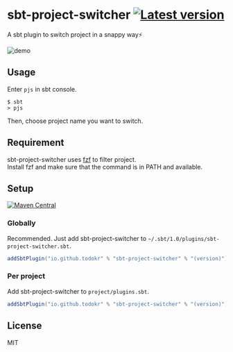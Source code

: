 # sbt-project-switcher [![Latest version](https://img.shields.io/badge/sbt--project--switcher-0.1.1-green.svg?ver=0.1.1)](https://index.scala-lang.org/todokr/sbt-project-switcher/sbt-project-switcher)

A sbt plugin to switch project in a snappy way⚡️

![demo](https://raw.githubusercontent.com/todokr/sbt-project-switcher/master/pjs.gif)


## Usage

Enter `pjs` in sbt console.

```console
$ sbt
> pjs
```

Then, choose project name you want to switch.


## Requirement
sbt-project-switcher uses [fzf](https://github.com/junegunn/fzf) to filter project.  
Install fzf and make sure that the command is in PATH and available.


## Setup
[![Maven Central](https://maven-badges.herokuapp.com/maven-central/io.github.todokr/sbt-project-switcher/badge.svg)](https://search.maven.org/artifact/io.github.todokr/sbt-project-switcher)


### Globally

Recommended. Just add sbt-project-switcher to `~/.sbt/1.0/plugins/sbt-project-switcher.sbt`.

```scala
addSbtPlugin("io.github.todokr" % "sbt-project-switcher" % "(version)")
```


### Per project

Add sbt-project-switcher to `project/plugins.sbt`.

```scala
addSbtPlugin("io.github.todokr" % "sbt-project-switcher" % "(version)")
```


## License
MIT
